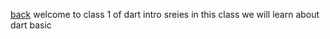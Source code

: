 [back](../README.md)
welcome to class 1 of dart intro sreies in this class we will learn about dart basic




